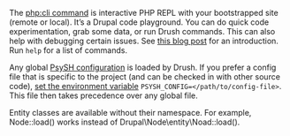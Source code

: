 The [php:cli command](commands/php_cli.md) is interactive PHP REPL with your bootstrapped site (remote or local). It’s a Drupal code playground. You can do quick code experimentation, grab some data, or run Drush commands. This can also help with debugging certain issues. See [this blog post](http://blog.damiankloip.net/2015/drush-php) for an introduction. Run `help` for a list of commands.

Any global [PsySH configuration](https://github.com/bobthecow/psysh/wiki/Configuration) is loaded by Drush. If you prefer a config file that is specific to the project (and can be checked in with other source code), [set the environment variable](https://github.com/bobthecow/psysh/wiki/Configuration#specifying-a-different-config-file) `PSYSH_CONFIG=</path/to/config-file>`. This file then takes precedence over any global file.

Entity classes are available without their namespace. For example, Node::load() works instead of Drupal\Node\entity\Noad::load().
